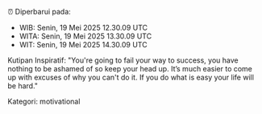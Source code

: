 ⏰ Diperbarui pada:
- WIB: Senin, 19 Mei 2025 12.30.09 UTC
- WITA: Senin, 19 Mei 2025 13.30.09 UTC
- WIT: Senin, 19 Mei 2025 14.30.09 UTC

Kutipan Inspiratif:
"You're going to fail your way to success, you have nothing to be ashamed of so keep your head up. It’s much easier to come up with excuses of why you can't do it. If you do what is easy your life will be hard."


Kategori: motivational

